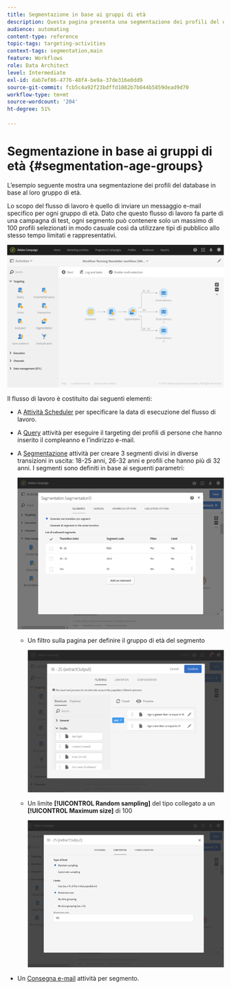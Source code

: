 ```yaml
---
title: Segmentazione in base ai gruppi di età
description: Questa pagina presenta una segmentazione dei profili del database in base al loro gruppo di età. Lo scopo del flusso di lavoro è quello di inviare un messaggio e-mail specifico per ogni gruppo di età.
audience: automating
content-type: reference
topic-tags: targeting-activities
context-tags: segmentation,main
feature: Workflows
role: Data Architect
level: Intermediate
exl-id: dab7ef86-4776-48f4-be9a-37de316e0dd9
source-git-commit: fcb5c4a92f23bdffd1082b7b044b5859dead9d70
workflow-type: tm+mt
source-wordcount: '204'
ht-degree: 51%

---
```


# Segmentazione in base ai gruppi di età {#segmentation-age-groups}

L’esempio seguente mostra una segmentazione dei profili del database in base al loro gruppo di età.

Lo scopo del flusso di lavoro è quello di inviare un messaggio e-mail specifico per ogni gruppo di età. Dato che questo flusso di lavoro fa parte di una campagna di test, ogni segmento può contenere solo un massimo di 100 profili selezionati in modo casuale così da utilizzare tipi di pubblico allo stesso tempo limitati e rappresentativi.

![](assets/wkf_segment_example_4.png)

Il flusso di lavoro è costituito dai seguenti elementi:

* A [Attività Scheduler](../../automating/using/segmentation.md) per specificare la data di esecuzione del flusso di lavoro.
* A [Query](../../automating/using/query.md) attività per eseguire il targeting dei profili di persone che hanno inserito il compleanno e l’indirizzo e-mail.
* A [Segmentazione](../../automating/using/segmentation.md) attività per creare 3 segmenti divisi in diverse transizioni in uscita: 18-25 anni, 26-32 anni e profili che hanno più di 32 anni. I segmenti sono definiti in base ai seguenti parametri:

  ![](assets/wkf_segment_example_3.png)

   * Un filtro sulla pagina per definire il gruppo di età del segmento

     ![](assets/wkf_segment_new_segment.png)

   * Un limite **[!UICONTROL Random sampling]** del tipo collegato a un **[!UICONTROL Maximum size]** di 100

     ![](assets/wkf_segment_example_1.png)

* Un [Consegna e-mail](../../automating/using/email-delivery.md) attività per segmento.
